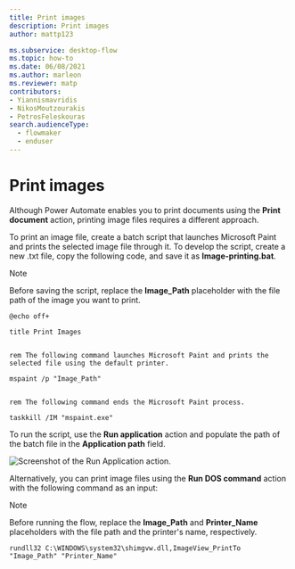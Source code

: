 ```yaml
---
title: Print images
description: Print images
author: mattp123

ms.subservice: desktop-flow
ms.topic: how-to
ms.date: 06/08/2021
ms.author: marleon
ms.reviewer: matp
contributors:
- Yiannismavridis
- NikosMoutzourakis
- PetrosFeleskouras
search.audienceType: 
  - flowmaker
  - enduser
---
```


# Print images

Although Power Automate enables you to print documents using the **Print document** action, printing image files requires a different approach.

To print an image file, create a batch script that launches Microsoft Paint and prints the selected image file through it. To develop the script, create a new .txt file, copy the following code, and save it as **Image-printing.bat**. 

> [!NOTE]
> Before saving the script, replace the **Image_Path** placeholder with the file path of the image you want to print.

``` Batch script
@echo off+

title Print Images


rem The following command launches Microsoft Paint and prints the selected file using the default printer.

mspaint /p "Image_Path"


rem The following command ends the Microsoft Paint process. 

taskkill /IM "mspaint.exe"
```

To run the script, use the **Run application** action and populate the path of the batch file in the **Application path** field.

![Screenshot of the Run Application action.](media/print-images/run-application-action.png)

Alternatively, you can print image files using the **Run DOS command** action with the following command as an input:

> [!NOTE]
> Before running the flow, replace the **Image_Path** and **Printer_Name** placeholders with the file path and the printer's name, respectively.

``` DOS command
rundll32 C:\WINDOWS\system32\shimgvw.dll,ImageView_PrintTo "Image_Path" "Printer_Name"
```
